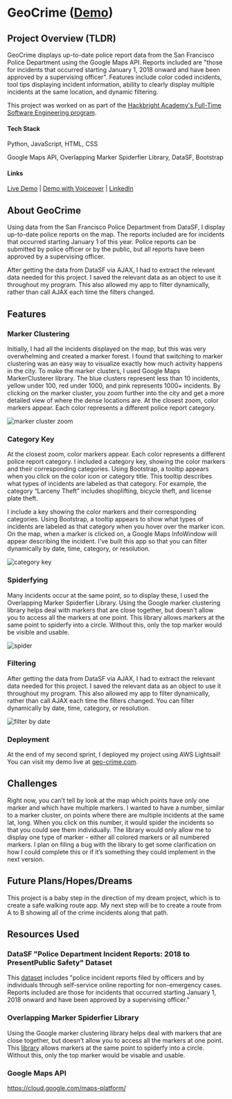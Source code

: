 # GeoCrime ([Demo](http://geo-crime.com/))

## Project Overview (TLDR)
GeoCrime displays up-to-date police report data from the San Francisco Police Department using the Google Maps API. Reports included are "those for incidents that occurred starting January 1, 2018 onward and have been approved by a supervising officer". Features include color coded incidents, tool tips displaying incident information, ability to clearly display multiple incidents at the same location, and dynamic filtering.

This project was worked on as part of the [Hackbright Academy's Full-Time Software Engineering program](https://hackbrightacademy.com/software-engineering-program/).

#### Tech Stack
Python, JavaScript, HTML, CSS

Google Maps API, Overlapping Marker Spiderfier Library, DataSF, Bootstrap

#### Links
[Live Demo](http://geo-crime.com/) | 
[Demo with Voiceover](https://youtu.be/aICKVKetfkE) | 
[LinkedIn](https://www.linkedin.com/in/ciestupinan/)

## About GeoCrime

Using data from the San Francisco Police Department from DataSF, I display up-to-date police reports on the map. The reports included are for incidents that occurred starting January 1 of this year. Police reports can be submitted by police officer or by the public, but all reports have been approved by a supervising officer.

After getting the data from DataSF via AJAX, I had to extract the relevant data needed for this project. I saved the relevant data as an object to use it throughout my program. This also allowed my app to filter dynamically, rather than call AJAX each time the filters changed.

## Features

### Marker Clustering
Initially, I had all the incidents displayed on the map, but this was very overwhelming and created a marker forest. I found that switching to marker clustering was an easy way to visualize exactly how much activity happens in the city. To make the marker clusters, I used Google Maps MarkerClusterer library.  The blue clusters represent less than 10 incidents, yellow under 100, red under 1000, and pink represents 1000+ incidents. By clicking on the marker cluster, you zoom further into the city and get a more detailed view of where the dense locations are. At the closest zoom, color markers appear. Each color represents a different police report category.


![marker cluster zoom](https://media.giphy.com/media/d9ao2BHozmDylflfSR/giphy.gif)

### Category Key

At the closest zoom, color markers appear. Each color represents a different police report category. I included a category key, showing the color markers and their corresponding categories. Using Bootstrap, a tooltip appears when you click on the color icon or category title. This tooltip describes what types of incidents are labeled as that category. For example, the category “Larceny Theft” includes shoplifting, bicycle theft, and license plate theft.

I include a key showing the color markers and their corresponding categories. Using Bootstrap, a tooltip appears to show what types of incidents are labeled as that category when you hover over the marker icon. On the map, when a marker is clicked on, a Google Maps InfoWindow will appear describing the incident. I’ve built this app so that you can filter dynamically by date, time, category, or resolution. 

![category key](https://media.giphy.com/media/psljhyFcFDlV31no8W/giphy.gif)

### Spiderfying
Many incidents occur at the same point, so to display these, I used the Overlapping Marker Spiderfier Library. Using the Google marker clustering library helps deal with markers that are close together, but doesn't allow you to access all the markers at one point. This library allows markers at the same point to spiderfy into a circle. Without this, only the top marker would be visible and usable.

![spider](https://media.giphy.com/media/4bjFSGmf6txtrKd02d/giphy.gif)

### Filtering

After getting the data from DataSF via AJAX, I had to extract the relevant data needed for this project. I saved the relevant data as an object to use it throughout my program. This also allowed my app to filter dynamically, rather than call AJAX each time the filters changed. You can filter dynamically by date, time, category, or resolution.

![filter by date](https://media.giphy.com/media/8hYMJPtZ3cU8YfVMEu/giphy.gif)

### Deployment
At the end of my second sprint, I deployed my project using AWS Lightsail! You can visit my demo live at [geo-crime.com](http://geo-crime.com/).
  
## Challenges
Right now, you can’t tell by look at the map which points have only one marker and which have multiple markers. I wanted to have a number, similar to a marker cluster, on points where there are multiple incidents at the same lat, long. When you click on this number, it would spider the incidents so that you could see them individually. The library would only allow me to display one type of marker - either all colored markers or all numbered markers. I plan on filing a bug with the library to get some clarification on how I could complete this or if it’s something they could implement in the next version. 

## Future Plans/Hopes/Dreams
This project is a baby step in the direction of my dream project, which is to create a safe walking route app. My next step will be to create a route from A to B showing all of the crime incidents along that path. 


## Resources Used

### DataSF "Police Department Incident Reports: 2018 to PresentPublic Safety" Dataset
This [dataset](https://data.sfgov.org/Public-Safety/Police-Department-Incident-Reports-2018-to-Present/wg3w-h783) includes "police incident reports filed by officers and by individuals through self-service online reporting for non-emergency cases. Reports included are those for incidents that occurred starting January 1, 2018 onward and have been approved by a supervising officer."


### Overlapping Marker Spiderfier Library

Using the Google marker clustering library helps deal with markers that are close together, but doesn't allow you to access all the markers at one point.  This [library](https://github.com/jawj/OverlappingMarkerSpiderfier) allows markers at the same point to spiderfy into a circle. Without this, only the top marker would be visable and usable. 

### Google Maps API
https://cloud.google.com/maps-platform/
